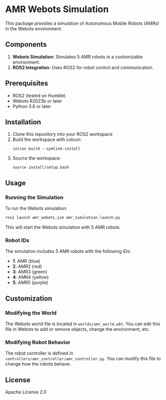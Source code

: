 # AMR Webots Simulation

This package provides a simulation of Autonomous Mobile Robots (AMRs) in the Webots environment.

## Components

1. **Webots Simulation**: Simulates 5 AMR robots in a customizable environment.
2. **ROS2 Integration**: Uses ROS2 for robot control and communication.

## Prerequisites

- ROS2 (tested on Humble)
- Webots R2023b or later
- Python 3.8 or later

## Installation

1. Clone this repository into your ROS2 workspace
2. Build the workspace with colcon:
   ```
   colcon build --symlink-install
   ```
3. Source the workspace:
   ```
   source install/setup.bash
   ```

## Usage

### Running the Simulation

To run the Webots simulation:

```bash
ros2 launch amr_webots_sim amr_simulation.launch.py
```

This will start the Webots simulation with 5 AMR robots.

### Robot IDs

The simulation includes 5 AMR robots with the following IDs:

- **1**: AMR (blue)
- **2**: AMR2 (red)
- **3**: AMR3 (green)
- **4**: AMR4 (yellow)
- **5**: AMR5 (purple)

## Customization

### Modifying the World

The Webots world file is located in `worlds/amr_world.wbt`. You can edit this file in Webots to add or remove objects, change the environment, etc.

### Modifying Robot Behavior

The robot controller is defined in `controllers/amr_controller/amr_controller.py`. You can modify this file to change how the robots behave.

## License

Apache License 2.0